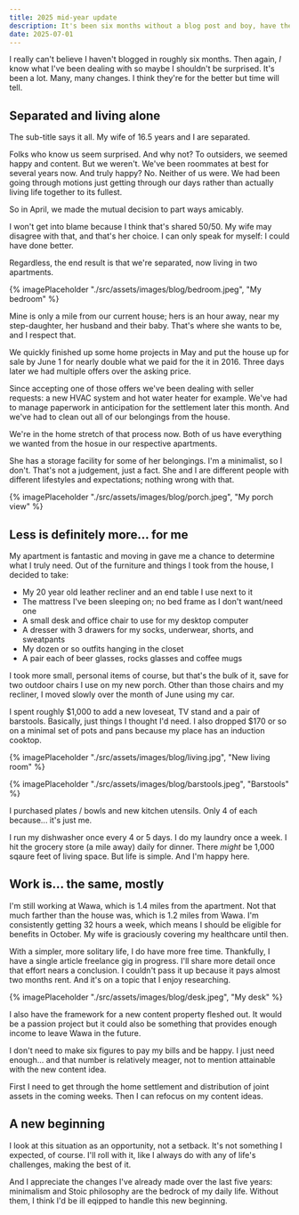 ```yaml
---
title: 2025 mid-year update
description: It's been six months without a blog post and boy, have there been some ch- ch- changes in my life!
date: 2025-07-01
---
```


I really can't believe I haven't blogged in roughly six months. Then again, *I* know what I've been dealing with so maybe I shouldn't be surprised. It's been a lot. Many, many changes. I think they're for the better but time will tell.

## Separated and living alone

The sub-title says it all. My wife of 16.5 years and I are separated. 

Folks who know us seem surprised. And why not? To outsiders, we seemed happy and content. But we weren't. We've been roommates at best for several years now. And truly happy? No. Neither of us were. We had been going through motions just getting through our days rather than actually living life together to its fullest.

So in April, we made the mutual decision to part ways amicably.

I won't get into blame because I think that's shared 50/50. My wife may disagree with that, and that's her choice. I can only speak for myself: I could have done better. 

Regardless, the end result is that we're separated, now living in two apartments. 

{% imagePlaceholder "./src/assets/images/blog/bedroom.jpeg", "My bedroom" %}

Mine is only a mile from our current house; hers is an hour away, near my step-daughter, her husband and their baby. That's where she wants to be, and I respect that.

We quickly finished up some home projects in May and put the house up for sale by June 1 for nearly double what we paid for the it in 2016. Three days later we had multiple offers over the asking price. 

Since accepting one of those offers we've been dealing with seller requests: a new HVAC system and hot water heater for example. We've had to manage paperwork in anticipation for the settlement later this month. And we've had to clean out all of our belongings from the house.

We're in the home stretch of that process now. Both of us have everything we wanted from the hosue in our respective apartments. 

She has a storage facility for some of her belongings. I'm a minimalist, so I don't. That's not a judgement, just a fact. She and I are different people with different lifestyles and expectations; nothing wrong with that.

{% imagePlaceholder "./src/assets/images/blog/porch.jpeg", "My porch view" %}

## Less is definitely more... for me

My apartment is fantastic and moving in gave me a chance to determine what I truly need. Out of the furniture and things I took from the house, I decided to take:

- My 20 year old leather recliner and an end table I use next to it
- The mattress I've been sleeping on; no bed frame as I don't want/need one
- A small desk and office chair to use for my desktop computer
- A dresser with 3 drawers for my socks, underwear, shorts, and sweatpants
- My dozen or so outfits hanging in the closet
- A pair each of beer glasses, rocks glasses and coffee mugs

I took more small, personal items of course, but that's the bulk of it, save for two outdoor chairs I use on my new porch. Other than those chairs and my recliner, I moved slowly over the month of June using my car.

I spent roughly $1,000 to add a new loveseat, TV stand and a pair of barstools. Basically, just things I thought I'd need. I also dropped $170 or so on a minimal set of pots and pans because my place has an induction cooktop.

{% imagePlaceholder "./src/assets/images/blog/living.jpg", "New living room" %}

{% imagePlaceholder "./src/assets/images/blog/barstools.jpeg", "Barstools" %}

I purchased plates / bowls and new kitchen utensils. Only 4 of each because... it's just me. 

I run my dishwasher once every 4 or 5 days. I do my laundry once a week. I hit the grocery store (a mile away) daily for dinner. There *might* be 1,000 sqaure feet of living space. But life is simple. And I'm happy here.

## Work is... the same, mostly

I'm still working at Wawa, which is 1.4 miles from the apartment. Not that much farther than the house was, which is 1.2 miles from Wawa. I'm consistently getting 32 hours a week, which means I should be eligible for benefits in October. My wife is graciously covering my healthcare until then.

With a simpler, more solitary life, I do have more free time. Thankfully, I have a single article freelance gig in progress. I'll share more detail once that effort nears a conclusion. I couldn't pass it up because it pays almost two months rent. And it's on a topic that I enjoy researching.

{% imagePlaceholder "./src/assets/images/blog/desk.jpeg", "My desk" %}

I also have the framework for a new content property fleshed out. It would be a passion project but it could also be something that provides enough income to leave Wawa in the future. 

I don't need to make six figures to pay my bills and be happy. I just need enough... and that number is relatively meager, not to mention attainable with the new content idea. 

First I need to get through the home settlement and distribution of joint assets in the coming weeks. Then I can refocus on my content ideas.

## A new beginning

I look at this situation as an opportunity, not a setback. It's not something I expected, of course. I'll roll with it, like I always do with any of life's challenges, making the best of it.

And I appreciate the changes I've already made over the last five years: minimalism and Stoic philosophy are the bedrock of my daily life. Without them, I think I'd be ill eqipped to handle this new beginning.
